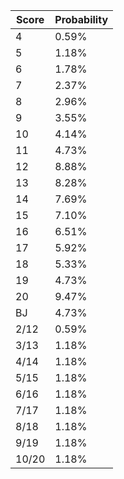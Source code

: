 | Score | Probability |
| ----- | ----------- |
| 4     | 0.59%       |
| 5     | 1.18%       |
| 6     | 1.78%       |
| 7     | 2.37%       |
| 8     | 2.96%       |
| 9     | 3.55%       |
| 10    | 4.14%       |
| 11    | 4.73%       |
| 12    | 8.88%       |
| 13    | 8.28%       |
| 14    | 7.69%       |
| 15    | 7.10%       |
| 16    | 6.51%       |
| 17    | 5.92%       |
| 18    | 5.33%       |
| 19    | 4.73%       |
| 20    | 9.47%       |
| BJ    | 4.73%       |
| 2/12  | 0.59%       |
| 3/13  | 1.18%       |
| 4/14  | 1.18%       |
| 5/15  | 1.18%       |
| 6/16  | 1.18%       |
| 7/17  | 1.18%       |
| 8/18  | 1.18%       |
| 9/19  | 1.18%       |
| 10/20 | 1.18%       |
